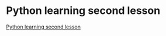 # Python learning second lesson
[Python learning second lesson](https://aiwithcloud.com/2022/09/19/python_learning_second_lesson/)